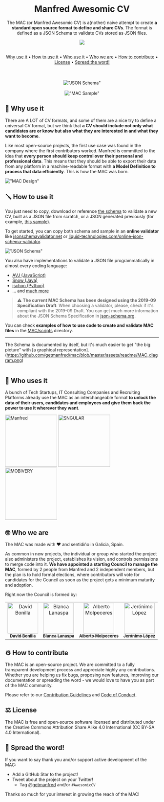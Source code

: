 <div align="center">

# Manfred Awesomic CV

The MAC (or Manfred Awesomic CV) is a(nother) naive attempt to create **a standard open source format to define and share CVs**. The format is defined as a JSON Schema to validate CVs stored as JSON files.
 
 <a href='https://github.com/getmanfred/mac/releases'>
  <img src='https://img.shields.io/github/v/release/getmanfred/mac?color=%23FDD835&label=version&style=for-the-badge&logo=JSON'>
</a>
<br />
<br />
 
[Why use it](#-why-use-it) •
[How to use it](#-how-to-use-it) •
[Who use it](#-who-uses-it) •
[Who we are](#-who-we-are) •
[How to contribute](#%EF%B8%8F-how-to-contribute) •
[License](#%EF%B8%8F-license) •
[Spread the word!](#-spread-the-word)  
<br />
<br />
<br />
!["JSON Schema"](https://github.com/getmanfred/mac/blob/master/assets/readme/schema_screen_capture.png?raw=true "JSON Schema")
<br />
 <br />
!["MAC Sample"](https://github.com/getmanfred/mac/blob/master/assets/readme/MAC_sample.gif?raw=true "MAC Sample")
  
</div>  

## 🥘 Why use it

There are A LOT of CV formats, and some of them are a nice try to define a universal CV format, but we think that **a CV should include not only what candidates are or know but also what they are interested in and what they want to become**.

Like most open-source projects, the first use case was found in the company where the first contributors worked. Manfred is committed to the idea that **every person should keep control over their personal and professional data**. This means that they should be able to export their data from any platform in a machine-readable format with **a Model Definition to process that data efficiently**. This is how the MAC was born.


!["MAC Design"](https://github.com/getmanfred/mac/blob/master/assets/readme/MAC_first_design.png?raw=true "MAC Design")


## 🪛 How to use it

You just need to copy, download or reference [the schema](https://github.com/getmanfred/mac/blob/master/schema/schema.json) to validate a new CV, built as a JSON file from scratch, or a JSON generated previously (for example, [this sample](https://github.com/getmanfred/mac/blob/master/samples/deafult_sample.json)).

To get started, you can copy both schema and sample in an **online validator** like [jsonschemavalidator.net](https://www.jsonschemavalidator.net/) or [liquid-technologies.com/online-json-schema-validator](https://www.liquid-technologies.com/online-json-schema-validator).

!["JSON Schema"](https://github.com/getmanfred/mac/blob/master/assets/readme/MAC_online_validator_example.png?raw=true "JSON Schema")

You also have implementations to validate a JSON file programmatically in almost every coding language:

* [AVJ (JavaScript)](https://ajv.js.org/)
* [Snow (Java)](https://github.com/ssilverman/snowy-json)
* [jschon (Python)](https://jschon.readthedocs.io/en/latest/)
* ... and [much more](https://json-schema.org/implementations.html)

> :warning: **The current MAC Schema has been designed using the 2019-09 Specification Draft**: When choosing a validator, please, check if it's compliant with the 2019-09 Draft. You can get much more information about the JSON Schema Specification in [json-schema.org](https://json-schema.org/).

You can check **examples of how to use code to create and validate MAC files** in the [MAC/scripts](https://github.com/getmanfred/mac/tree/master/scripts) directory.

---

The Schema is documented by itself, but it's much easier to get "the big picture" with [a graphical representation].(https://github.com/getmanfred/mac/blob/master/assets/readme/MAC_diagram.png)
<br />
<br />

## 🎨 Who uses it

A bunch of Tech Startups, IT Consulting Companies and Recruiting Platforms already use the MAC as an interchangeable format **to unlock the data of their users, candidates and employees and give them back the power to use it wherever they want**.

<a href="https://www.getmanfred.com/" target="_blank"><img alt="Manfred" src="https://pbs.twimg.com/profile_images/946845160004112384/ap8_xjIa_400x400.jpg" width="170"/></a> <a href="https://www.sngular.com/" target="_blank"><img alt="SNGULAR" src="https://res.cloudinary.com/crunchbase-production/image/upload/c_lpad,h_170,w_170,f_auto,b_white,q_auto:eco,dpr_1/ympwkuxhx9lusfwrfbbb" width="170"/></a> <a href="https://mobivery.com/" target="_blank"><img alt="MOBIVERY" src="https://pbs.twimg.com/profile_images/1494757617859760135/Cs05qCrQ_400x400.png" width="170"/></a>

## 🤓 Who we are

The MAC was made with ❤️ and sentidiño in Galicia, Spain.

As common in new projects, the individual or group who started the project also administers the project, establishes its vision, and controls permissions to merge code into it. **We have appointed a starting Council to manage the MAC**, formed by 2 people from Manfred and 2 independent members, but the plan is to hold formal elections, where contributors will vote for candidates for the Council as soon as the project gets a minimum maturity and adoption.

Right now the Council is formed by:

<!-- ALL-CONTRIBUTORS-LIST:START - Do not remove or modify this section -->
<!-- prettier-ignore-start -->
<!-- markdownlint-disable -->
<table>
  <tr>
    <td align="center"><a href="https://github.com/dbonillaf"><img src="https://avatars.githubusercontent.com/u/293330?v=4?s=100" width="100px;" alt="David Bonilla"/><br /><sub><b>David Bonilla</b></sub></a></td>
    <td align="center"><a href="https://github.com/blanaspa"><img src="https://avatars.githubusercontent.com/u/30079172?v=4?s=100" width="100px;" alt="Blanca Lanaspa"/><br /><sub><b>Blanca Lanaspa</b></sub></a></a></td>
    <td align="center"><a href="https://github.com/molpe"><img src="https://avatars.githubusercontent.com/u/7792?v=4?s=100" width="100px;" alt="Alberto Molpeceres"/><br /><sub><b>Alberto Molpeceres</b></sub></a></td>
    <td align="center"><a href="https://github.com/jerolba"><img src="https://avatars.githubusercontent.com/u/709055?v=4?s=100" width="100px;" alt="Jerónimo López"/><br /><sub><b>Jerónimo López</b></sub></a></td>
  </tr>
</table>

<!-- markdownlint-restore -->
<!-- prettier-ignore-end -->

<!-- ALL-CONTRIBUTORS-LIST:END -->

## ⚙️ How to contribute

The MAC is an open-source project. We are committed to a fully transparent development process and appreciate highly any contributions. Whether you are helping us fix bugs, proposing new features, improving our documentation or spreading the word - we would love to have you as part of the MAC community.

Please refer to our [Contribution Guidelines](https://github.com/getmanfred/mac/blob/master/CONTRIBUTING.md) and [Code of Conduct](https://github.com/getmanfred/mac/blob/master/code_of_conduct.md).

## ⚖️ License

The MAC is free and open-source software licensed and distributed under the Creative Commons Attribution Share Alike 4.0 International (CC BY-SA 4.0 International).

## 🌟 Spread the word!

If you want to say thank you and/or support active development of the MAC:

- Add a GitHub Star to the project!
- Tweet about the project on your Twitter!
  - Tag [@getmanfred](https://twitter.com/getmanfred) and/or `#AwesomicCV`

Thanks so much for your interest in growing the reach of the MAC!
